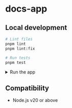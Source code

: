 # docs-app

## Local development

```sh
# Lint files
pnpm lint
pnpm lint:fix

# Run tests
pnpm test
```

<details>

<summary>Run the app</summary>

1. To test the latest code, build the addons in the `packages` folder before starting the app.

    ```sh
    # From the workspace root
    pnpm build

    # From the root of this package
    pnpm start
    ```

1. Open the app at [http://localhost:4200](http://localhost:4200).

</details>


## Compatibility

- Node.js v20 or above

